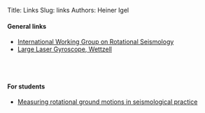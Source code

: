 Title: Links
Slug: links
Authors: Heiner Igel


#### General links

* [International Working Group on Rotational Seismology](http://www.rotational-seismology.org) 
* [Large Laser Gyroscope, Wettzell](www.fs.wettzell.de/LKREISEL/G/LaserGyros.html)

<br></br>

#### For students

* [Measuring rotational ground motions in seismological practice](http://gfzpublic.gfz-potsdam.de/pubman/item/escidoc:43316/component/escidoc:56116/IS_5.3_rev1.pdf)

